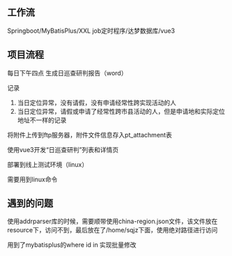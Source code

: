 ## 工作流

Springboot/MyBatisPlus/XXL job定时程序/达梦数据库/vue3

## 项目流程

每日下午四点 生成日巡查研判报告（word）

记录

1. 当日定位异常，没有请假，没有申请经常性跨实现活动的人
2. 当日定位异常，请假或申请了经常性跨市县活动的人，但是申请地和实际定位地址不一样的记录

将附件上传到ftp服务器，附件文件信息存入pt_attachment表

使用vue3开发“日巡查研判”列表和详情页

部署到线上测试环境（linux）

需要用到linux命令

## 遇到的问题

使用addrparser库的时候，需要顺带使用china-region.json文件，该文件放在resource下，访问不到，最后放在了/home/sqjz下面，使用绝对路径进行访问

用到了mybatisplus的where id in <foreach>实现批量修改

